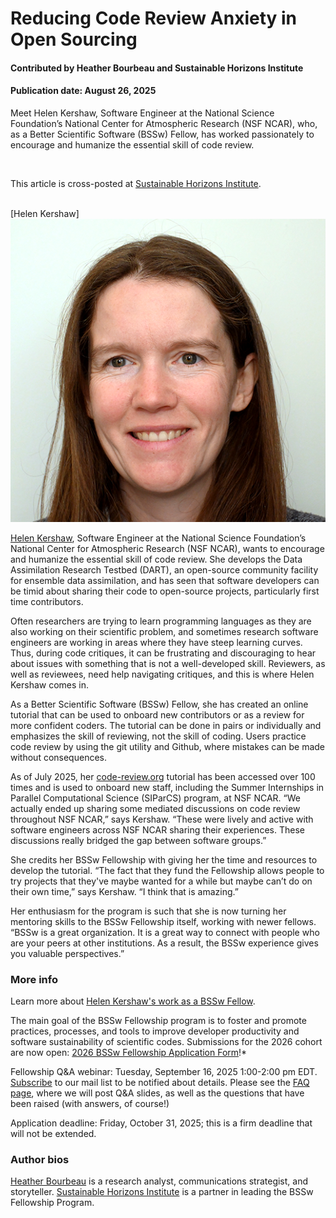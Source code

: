 # Reducing Code Review Anxiety in Open Sourcing

#### Contributed by Heather Bourbeau and Sustainable Horizons Institute

#### Publication date: August 26, 2025

Meet Helen Kershaw, Software Engineer at the National Science Foundation’s National Center for Atmospheric Research (NSF NCAR), who, as a Better Scientific Software (BSSw) Fellow, has worked passionately to encourage and humanize the essential skill of code review.

<br>

This article is cross-posted at [Sustainable Horizons Institute](https://shinstitute.org/).

<br>
[Helen Kershaw]<img src='../../images/People_2023_F_Kershaw.png' class='logo' />

<br>

[Helen Kershaw](https://bssw.io/fellows/helen-kershaw), Software Engineer at the National Science Foundation’s National Center for Atmospheric Research (NSF NCAR), wants to encourage and humanize the essential skill of code review. She develops the Data Assimilation Research Testbed (DART), an open-source community facility for ensemble data assimilation, and has seen that software developers can be timid about sharing their code to open-source projects, particularly first time contributors. 

Often researchers are trying to learn programming languages as they are also working on their scientific problem, and sometimes research software engineers are working in areas where they have steep learning curves. Thus, during code critiques, it can be frustrating and discouraging to hear about issues with something that is not a well-developed skill. Reviewers, as well as reviewees, need help navigating critiques, and this is where Helen Kershaw comes in. 

As a Better Scientific Software (BSSw) Fellow, she has created an online tutorial that can be used to onboard new contributors or as a review for more confident coders. The tutorial can be done in pairs or individually and emphasizes the skill of reviewing, not the skill of coding. Users practice code review by using the git utility and Github, where mistakes can be made without consequences.

As of July 2025, her [code-review.org](https://code-review.org/) tutorial has been accessed over 100 times and is used to onboard new staff, including the Summer Internships in Parallel Computational Science (SIParCS) program, at NSF NCAR. “We actually ended up sharing some mediated discussions on code review throughout NSF NCAR,” says Kershaw. “These were lively and active with software engineers across NSF NCAR sharing their experiences. These discussions really bridged the gap between software groups.” 

She credits her BSSw Fellowship with giving her the time and resources to develop the tutorial.  “The fact that they fund the Fellowship allows people to try projects that they've maybe wanted for a while but maybe can’t do on their own time,” says Kershaw. “I think that is amazing.”

Her enthusiasm for the program is such that she is now turning her mentoring skills to the BSSw Fellowship itself, working with newer fellows. “BSSw is a great organization. It is a great way to connect with people who are your peers at other institutions. As a result, the BSSw experience gives you valuable perspectives.”  

### More info
Learn more about [Helen Kershaw's work as a BSSw Fellow](https://bssw.io/fellows/helen-kershaw).

The main goal of the BSSw Fellowship program is to foster and promote practices, processes, and tools to improve developer productivity and software sustainability of scientific codes. Submissions for the 2026 cohort are now open: [2026 BSSw Fellowship Application Form](https://bssw.io/pages/apply-for-the-bssw-fellowship-program)\!*

Fellowship Q&A webinar: Tuesday, September 16, 2025 1:00-2:00 pm EDT. [Subscribe](https://bssw.io/pages/receive-our-email-digest) to our mail list to be notified about details. Please see the [FAQ page](https://bssw.io/pages/bssw-fellowship-faq), where we will post Q&A slides, as well as the questions that have been raised (with answers, of course!)

Application deadline: Friday, October 31, 2025; this is a firm deadline that will not be extended.

### Author bios
[Heather Bourbeau](https://www.linkedin.com/in/heatherbourbeau/) is a research analyst, communications strategist, and storyteller.
[Sustainable Horizons Institute](https://shinstitute.org) is a partner in leading the BSSw Fellowship Program.

<!---
Publish: yes
Track: bssw fellowship
Topics: Funding sources and programs, projects and organizations
OpenGraph image: OG_2508_BSSwFellowships.png
--->
